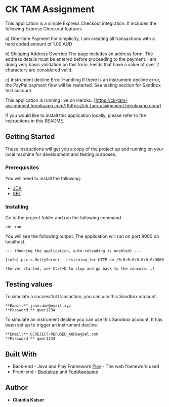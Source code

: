 # CK TAM Assignment

This application is a simple Express Checkout integration.
It includes the following Express Checkout features

a) One-time Payment
For simplicity, I am creating all transactions with a hard coded amount of 1.00 AUD

b) Shipping Address Override 
The page includes an address form. The address details must be entered before proceeding to the payment.
I am doing very basic validation on this form. Fields that have a value of over 2 characters are considered valid.

c) Instrument decline Error Handling 
If there is an instrument decline error, the PayPal payment flow will be restarted. See testing section for Sandbox test account.

This application is running live on Heroku.
[https://ck-tam-assignment.herokuapp.com/](https://ck-tam-assignment.herokuapp.com/)

If you would like to install this application locally, please refer to the instructions in this README.

## Getting Started

These instructions will get you a copy of the project up and running on your local machine for development and testing purposes. 

### Prerequisites

You will need to install the following:
* [JDK](https://docs.oracle.com/javase/8/docs/technotes/guides/install/install_overview.html)
* [SBT](http://www.scala-sbt.org/0.13/docs/Setup.html) 

### Installing

Go to the project folder and run the following command

```
sbt run
```

You will see the following output. The application will run on port 9000 on localhost.
```
--- (Running the application, auto-reloading is enabled) ---

[info] p.c.s.NettyServer - Listening for HTTP on /0:0:0:0:0:0:0:0:9000

(Server started, use Ctrl+D to stop and go back to the console...)
```

## Testing values

To simulate a successful transaction, you can use this Sandbox account.

```
**Email:** jane.doe@email.xyz
**Password:** qwer1234
```

To simulate an instrument decline you can use this Sandbox account. It has been set up to trigger an instrument decline.

```
**Email:** CCREJECT-REFUSED_AU@paypal.com
**Password:** qwer1234
```

## Built With

* Back-end - Java and Play Framework [Play](https://www.playframework.com/) - The web framework used
* Front-end - [Bootstrap](http://getbootstrap.com/) and [FontAwesome](http://fontawesome.io/)

## Author

* **Claudia Kaiser** 

